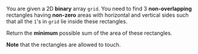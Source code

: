 You are given a 2D **binary** array `grid`. You need to find 3 **non-overlapping** rectangles having **non-zero** areas with horizontal and vertical sides such that all the `1`'s in `grid` lie inside these rectangles.

Return the **minimum** possible sum of the area of these rectangles.

**Note** that the rectangles are allowed to touch.